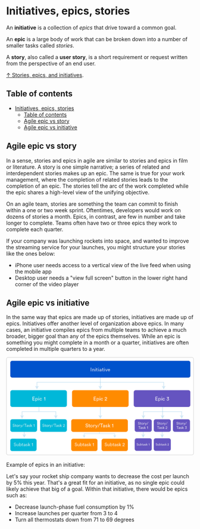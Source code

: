 # Initiatives, epics, stories

An **initiative** is a collection of *epics* that drive toward a common goal.

An **epic** is a large body of work that can be broken down into a number of smaller tasks called *stories*.

A **story**, also called a **user story**, is a short requirement or request written from the perspective of an end user.

[↑ Stories, epics, and initiatives](https://www.atlassian.com/agile/project-management/epics-stories-themes).

## Table of contents

- [Initiatives, epics, stories](#initiatives-epics-stories)
  - [Table of contents](#table-of-contents)
  - [Agile epic vs story](#agile-epic-vs-story)
  - [Agile epic vs initiative](#agile-epic-vs-initiative)

## Agile epic vs story

In a sense, stories and epics in agile are similar to stories and epics in film or literature. A story is one simple narrative; a series of related and interdependent stories makes up an epic. The same is true for your work management, where the completion of related stories leads to the completion of an epic. The stories tell the arc of the work completed while the epic shares a high-level view of the unifying objective.

On an agile team, stories are something the team can commit to finish within a one or two week sprint. Oftentimes, developers would work on dozens of stories a month. Epics, in contrast, are few in number and take longer to complete. Teams often have two or three epics they work to complete each quarter.

If your company was launching rockets into space, and wanted to improve the streaming service for your launches, you might structure your stories like the ones below:

- iPhone user needs access to a vertical view of the live feed when using the mobile app
- Desktop user needs a "view full screen" button in the lower right hand corner of the video player

## Agile epic vs initiative

In the same way that epics are made up of stories, initiatives are made up of epics. Initiatives offer another level of organization above epics. In many cases, an initiative compiles epics from multiple teams to achieve a much broader, bigger goal than any of the epics themselves. While an epic is something you might complete in a month or a quarter, initiatives are often completed in multiple quarters to a year.

<img src="epics-vs-stories-agile-development.png" width="600px" />

Example of epics in an initiative:

Let's say your rocket ship company wants to decrease the cost per launch by 5% this year. That's a great fit for an initiative, as no single epic could likely achieve that big of a goal. Within that initiative, there would be epics such as:

- Decrease launch-phase fuel consumption by 1%
- Increase launches per quarter from 3 to 4
- Turn all thermostats down from 71 to 69 degrees
